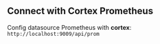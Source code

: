 


## Connect with Cortex Prometheus

Config datasource Prometheus with **cortex**: `http://localhost:9009/api/prom`
